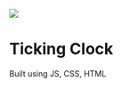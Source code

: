 ![](https://github.com/lisabroadhead/dojo/blob/main/JS/clock/newClock.png)

# Ticking Clock

Built using JS, CSS, HTML
